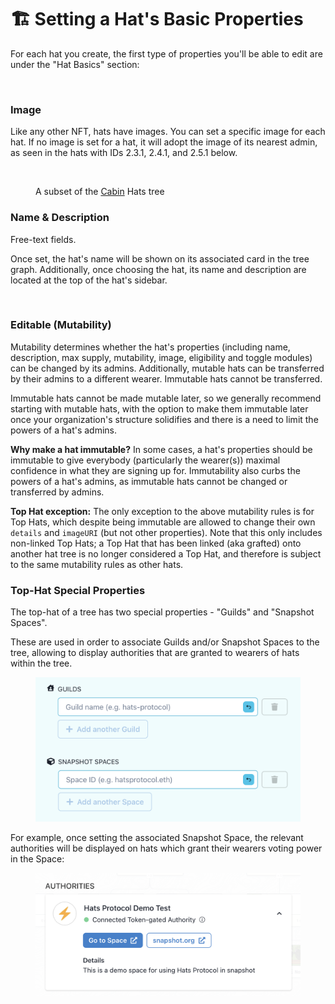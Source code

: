 # 🏗 Setting a Hat's Basic Properties

For each hat you create, the first type of properties you'll be able to edit are under the "Hat Basics" section:

<figure><img src="../.gitbook/assets/Hat Basics.png" alt=""><figcaption></figcaption></figure>

### Image

Like any other NFT, hats have images. You can set a specific image for each hat. If no image is set for a hat, it will adopt the image of its nearest admin, as seen in the hats with IDs 2.3.1, 2.4.1, and 2.5.1 below.

<figure><img src="../.gitbook/assets/Screenshot 2023-07-13 at 8.09.38 PM.png" alt=""><figcaption><p>A subset of the <a href="https://app.gitbook.com/u/Ajcq1GvbYJMa6t1IqqyyBN3Bewo2">Cabin</a> Hats tree</p></figcaption></figure>

### Name & Description

Free-text fields.&#x20;

Once set, the hat's name will be shown on its associated card in the tree graph. Additionally, once choosing the hat, its name and description are located at the top of the hat's sidebar.

<figure><img src="../.gitbook/assets/Name And Description.png" alt=""><figcaption></figcaption></figure>

### Editable (Mutability)

Mutability determines whether the hat's properties (including name, description, max supply, mutability, image, eligibility and toggle modules) can be changed by its admins. Additionally, mutable hats can be transferred by their admins to a different wearer. Immutable hats cannot be transferred.

Immutable hats cannot be made mutable later, so we generally recommend starting with mutable hats, with the option to make them immutable later once your organization's structure solidifies and there is a need to limit the powers of a hat's admins.

**Why make a hat immutable?** In some cases, a hat's properties should be immutable to give everybody (particularly the wearer(s)) maximal confidence in what they are signing up for. Immutability also curbs the powers of a hat's admins, as immutable hats cannot be changed or transferred by admins.

**Top Hat exception:** The only exception to the above mutability rules is for Top Hats, which despite being immutable are allowed to change their own `details` and `imageURI` (but not other properties). Note that this only includes non-linked Top Hats; a Top Hat that has been linked (aka grafted) onto another hat tree is no longer considered a Top Hat, and therefore is subject to the same mutability rules as other hats.

### Top-Hat Special Properties

The top-hat of a tree has two special properties - "Guilds" and "Snapshot Spaces".&#x20;

These are used in order to associate Guilds and/or Snapshot Spaces to the tree, allowing to display   authorities that are granted to wearers of hats within the tree.

<figure><img src="../.gitbook/assets/Top Hat Guilds And Snapshot.png" alt=""><figcaption></figcaption></figure>

For example, once setting the associated Snapshot Space, the relevant authorities will be displayed on hats which grant their wearers voting power in the Space:

<figure><img src="../.gitbook/assets/Snapshot Authority (1).png" alt=""><figcaption></figcaption></figure>
